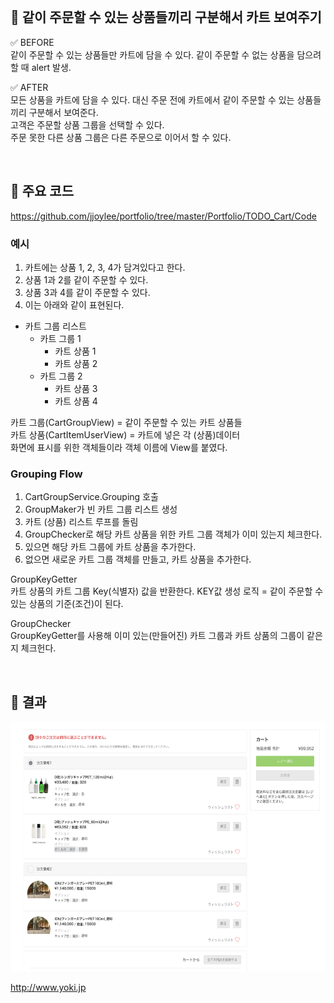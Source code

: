 <br>

## 📌 같이 주문할 수 있는 상품들끼리 구분해서 카트 보여주기

✅ BEFORE  
같이 주문할 수 있는 상품들만 카트에 담을 수 있다. 같이 주문할 수 없는 상품을 담으려 할 때 alert 발생.

✅ AFTER   
모든 상품을 카트에 담을 수 있다. 대신 주문 전에 카트에서 같이 주문할 수 있는 상품들끼리 구분해서 보여준다.  
고객은 주문할 상품 그룹을 선택할 수 있다.  
주문 못한 다른 상품 그룹은 다른 주문으로 이어서 할 수 있다. 

<br>

## 📌 주요 코드

https://github.com/jjoylee/portfolio/tree/master/Portfolio/TODO_Cart/Code

### 예시

1. 카트에는 상품 1, 2, 3, 4가 담겨있다고 한다.
2. 상품 1과 2를 같이 주문할 수 있다.
3. 상품 3과 4를 같이 주문할 수 있다.
4. 이는 아래와 같이 표현된다.

- 카트 그룹 리스트 
    - 카트 그룹 1
        - 카트 상품 1
        - 카트 상품 2
    - 카트 그룹 2
        - 카트 상품 3
        - 카트 상품 4

카트 그룹(CartGroupView) = 같이 주문할 수 있는 카트 상품들   
카트 상품(CartItemUserView) = 카트에 넣은 각 (상품)데이터  
화면에 표시를 위한 객체들이라 객체 이름에 View를 붙였다.

### Grouping Flow

1. CartGroupService.Grouping 호출
2. GroupMaker가 빈 카트 그룹 리스트 생성
3. 카트 (상품) 리스트 루프를 돌림
4. GroupChecker로 해당 카트 상품을 위한 카트 그룹 객체가 이미 있는지 체크한다.
5. 있으면 해당 카트 그룹에 카트 상품을 추가한다. 
6. 없으면 새로운 카트 그룹 객체를 만들고, 카트 상품을 추가한다.

GroupKeyGetter      
카트 상품의 카트 그룹 Key(식별자) 값을 반환한다. 
KEY값 생성 로직 = 같이 주문할 수 있는 상품의 기준(조건)이 된다.

GroupChecker        
GroupKeyGetter를 사용해 이미 있는(만들어진) 카트 그룹과 카트 상품의 그룹이 같은지 체크헌다.     

<br>

## 📌 결과

<img src="https://github.com/jjoylee/portfolio/blob/master/Portfolio/TODO_Cart/Image/Cart.png" width="700" height="400">

http://www.yoki.jp  
